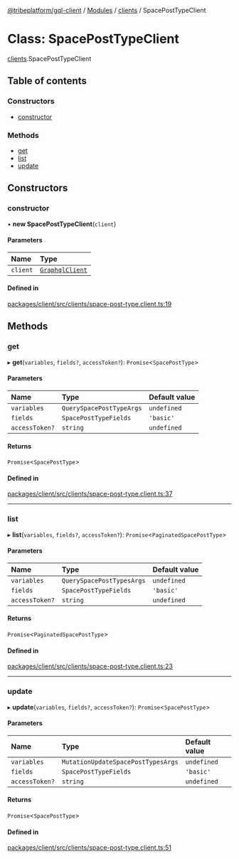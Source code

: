 [@tribeplatform/gql-client](../README.md) / [Modules](../modules.md) / [clients](../modules/clients.md) / SpacePostTypeClient

# Class: SpacePostTypeClient

[clients](../modules/clients.md).SpacePostTypeClient

## Table of contents

### Constructors

- [constructor](clients.SpacePostTypeClient.md#constructor)

### Methods

- [get](clients.SpacePostTypeClient.md#get)
- [list](clients.SpacePostTypeClient.md#list)
- [update](clients.SpacePostTypeClient.md#update)

## Constructors

### constructor

• **new SpacePostTypeClient**(`client`)

#### Parameters

| Name | Type |
| :------ | :------ |
| `client` | [`GraphqlClient`](clients.GraphqlClient.md) |

#### Defined in

[packages/client/src/clients/space-post-type.client.ts:19](https://gitlab.com/tribeplatform/tribe-neo/-/blob/master/packages/client/src/clients/space-post-type.client.ts#L19)

## Methods

### get

▸ **get**(`variables`, `fields?`, `accessToken?`): `Promise`<`SpacePostType`\>

#### Parameters

| Name | Type | Default value |
| :------ | :------ | :------ |
| `variables` | `QuerySpacePostTypeArgs` | `undefined` |
| `fields` | `SpacePostTypeFields` | `'basic'` |
| `accessToken?` | `string` | `undefined` |

#### Returns

`Promise`<`SpacePostType`\>

#### Defined in

[packages/client/src/clients/space-post-type.client.ts:37](https://gitlab.com/tribeplatform/tribe-neo/-/blob/master/packages/client/src/clients/space-post-type.client.ts#L37)

___

### list

▸ **list**(`variables`, `fields?`, `accessToken?`): `Promise`<`PaginatedSpacePostType`\>

#### Parameters

| Name | Type | Default value |
| :------ | :------ | :------ |
| `variables` | `QuerySpacePostTypesArgs` | `undefined` |
| `fields` | `SpacePostTypeFields` | `'basic'` |
| `accessToken?` | `string` | `undefined` |

#### Returns

`Promise`<`PaginatedSpacePostType`\>

#### Defined in

[packages/client/src/clients/space-post-type.client.ts:23](https://gitlab.com/tribeplatform/tribe-neo/-/blob/master/packages/client/src/clients/space-post-type.client.ts#L23)

___

### update

▸ **update**(`variables`, `fields?`, `accessToken?`): `Promise`<`SpacePostType`\>

#### Parameters

| Name | Type | Default value |
| :------ | :------ | :------ |
| `variables` | `MutationUpdateSpacePostTypesArgs` | `undefined` |
| `fields` | `SpacePostTypeFields` | `'basic'` |
| `accessToken?` | `string` | `undefined` |

#### Returns

`Promise`<`SpacePostType`\>

#### Defined in

[packages/client/src/clients/space-post-type.client.ts:51](https://gitlab.com/tribeplatform/tribe-neo/-/blob/master/packages/client/src/clients/space-post-type.client.ts#L51)
